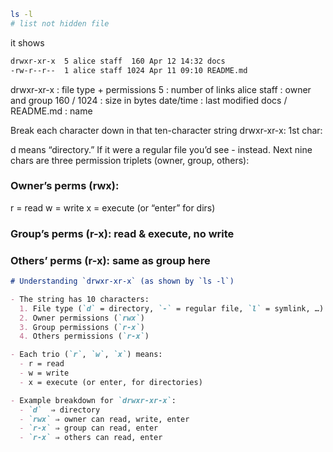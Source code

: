 

```bash
ls -l 
# list not hidden file
```
it shows
```bash
drwxr-xr-x  5 alice staff  160 Apr 12 14:32 docs
-rw-r--r--  1 alice staff 1024 Apr 11 09:10 README.md
```
drwxr-xr-x : file type + permissions
5 : number of links
alice staff : owner and group
160 / 1024 : size in bytes
date/time : last modified
docs / README.md : name


Break each character down in that ten-character string drwxr-xr-x:
1st char:

d means “directory.” If it were a regular file you’d see - instead.
Next nine chars are three permission triplets (owner, group, others):

### Owner’s perms (rwx):
r = read
w = write
x = execute (or “enter” for dirs)
### Group’s perms (r-x): read & execute, no write
### Others’ perms (r-x): same as group here

```md
# Understanding `drwxr-xr-x` (as shown by `ls -l`)

- The string has 10 characters:
  1. File type (`d` = directory, `-` = regular file, `l` = symlink, …)  
  2. Owner permissions (`rwx`)  
  3. Group permissions (`r-x`)  
  4. Others permissions (`r-x`)

- Each trio (`r`, `w`, `x`) means:
  - r = read  
  - w = write  
  - x = execute (or enter, for directories)

- Example breakdown for `drwxr-xr-x`:
  - `d`  ⇒ directory  
  - `rwx` ⇒ owner can read, write, enter  
  - `r-x` ⇒ group can read, enter  
  - `r-x` ⇒ others can read, enter
